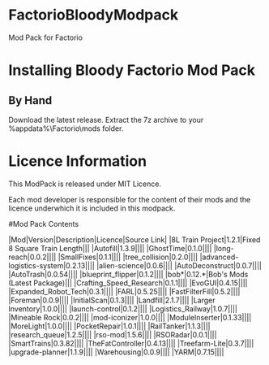 # FactorioBloodyModpack
Mod Pack for Factorio

# Installing Bloody Factorio Mod Pack

## By Hand

Download the latest release.
Extract the 7z archive to your %appdata%\Factorio\mods folder.

# Licence Information

This ModPack is released under MIT Licence.

Each mod developer is responsible for the content of their mods and the licence underwhich it is included in this modpack.

#Mod Pack Contents

|Mod|Version|Description|Licence|Source Link|
|8L Train Project|1.2.1|Fixed 8 Square Train Length|||
|Autofill|1.3.9||||
|GhostTime|0.1.0||||
|long-reach|0.0.2||||
|SmallFixes|0.1.1||||
|tree_collision|0.2.0||||
|advanced-logistics-system|0.2.13||||
|alien-science|0.0.6||||
|AutoDeconstruct|0.0.7||||
|AutoTrash|0.0.54||||
|blueprint_flipper|0.1.2||||
|bob*|0.12.*|Bob's Mods (Latest Package)|||
|Crafting_Speed_Research|0.1.1||||
|EvoGUI|0.4.15||||
|Expanded_Robot_Tech|0.3.1||||
|FARL|0.5.25||||
|FastFilterFill|0.5.2||||
|Foreman|0.0.9||||
|InitialScan|0.1.3||||
|Landfill|2.1.7||||
|Larger Inventory|1.0.0||||
|launch-control|0.1.2||||
|Logistics_Railway|1.0.7||||
|Mineable Rock|0.0.2||||
|mod-iconizer|1.0.0||||
|ModuleInserter|0.1.33||||
|MoreLight|1.0.0||||
|PocketRepair|1.0.1||||
|RailTanker|1.1.3||||
|research_queue|1.2.5||||
|rso-mod|1.5.6||||
|RSORadar|0.0.1||||
|SmartTrains|0.3.82||||
|TheFatController|0.4.13||||
|Treefarm-Lite|0.3.7||||
|upgrade-planner|1.1.9||||
|Warehousing|0.0.9||||
|YARM|0.7.15||||


